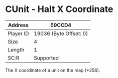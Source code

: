 
#  CUnit - Halt X Coordinate
Address   | 59CCD4
----------|-------------
Player ID | 19036 (Byte Offset: 0)
Size 	  | 4
Length 	  | 1
SC:R      | Supported

The X coordinate of a unit on the map (*256).
